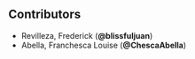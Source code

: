 ## Contributors
- Revilleza, Frederick (**@blissfuljuan**)
- Abella, Franchesca Louise (**@ChescaAbella**)